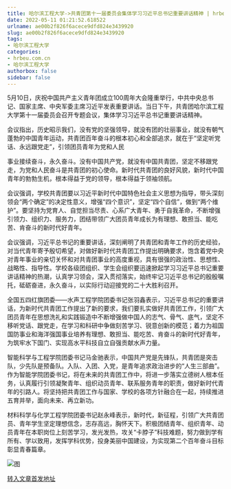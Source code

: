 ```yaml
---
title: 哈尔滨工程大学->共青团第十一届委员会集体学习习近平总书记重要讲话精神 | hrbeu.com.cn
date: 2022-05-11 01:21:52.618522
urlname: ae00b2f826f6acece9dfd824e3439920
slug: ae00b2f826f6acece9dfd824e3439920
tags: 
- 哈尔滨工程大学
categories:
- hrbeu.com.cn
- 哈尔滨工程大学
authorbox: false
sidebar: false
---
```

5月10日，庆祝中国共产主义青年团成立100周年大会隆重举行，中共中央总书记、国家主席、中央军委主席习近平发表重要讲话。当日下午，共青团哈尔滨工程大学第十一届委员会召开专题会议，集体学习习近平总书记重要讲话精神。

会议指出，历史昭示我们，没有党的坚强领导，就没有团的壮丽事业，就没有朝气蓬勃的中国青年运动，共青团百年奋斗的根本初心和全部追求，就在于“坚定听党话、永远跟党走”，引领团员青年为党和人民
<!--more-->
事业接续奋斗，永久奋斗。没有中国共产党，就没有中国共青团，坚定不移跟党走，为党和人民奋斗是共青团的初心使命。新时代共青团的良好风貌，新时代中国青年的勃勃生机，根本得益于党的领导，根本得益于领袖领航。

会议强调，学校共青团要以习近平新时代中国特色社会主义思想为指导，带头深刻领会“两个确定”的决定性意义，增强“四个意识”，坚定“四个自信”，做到“两个维护”。要坚持为党育人、自觉担当尽责、心系广大青年、勇于自我革命，不断增强引领力、组织力、服务力，团结带领广大团员青年成长为有理想、敢担当、能吃苦、肯奋斗的新时代好青年。

会议强调，习近平总书记的重要讲话，深刻阐明了共青团和青年工作的历史经验，对当代青年寄予殷切希望，对做好新时代共青团工作提出明确要求，饱含着党中央对青年事业的亲切关怀和对共青团事业的高度重视，具有很强的政治性、思想性、战略性、指导性。学校各级团组织、学生会组织要迅速掀起学习习近平总书记重要讲话精神的热潮，认真学习领会，深入贯彻落实，始终牢记习近平总书记的殷殷嘱托，砥砺奋进，永久奋斗，以实际行动迎接党的二十大胜利召开。

全国五四红旗团委——水声工程学院团委书记张羽鑫表示，习近平总书记的重要讲话，为新时代共青团工作提出了新的要求，我们要扎实做好共青团工作，引领广大团员青年在思想洗礼和实践锻造中不断增强做中国人的志气、骨气、底气，坚定不移听党话、跟党走，在学习和科研中争做刻苦学习、锐意创新的模范；着力为祖国国防事业和海洋强国事业培养有理想、敢担当、能吃苦、肯奋斗的新时代好青年，为筑牢水下国门、实现高水平科技自立自强贡献水声力量。

智能科学与工程学院团委书记马金驰表示，中国共产党是先锋队，共青团是突击队，少先队是预备队。入队、入团、入党，是青年追求政治进步的“人生三部曲”。作为智能学院团委书记，将在未来的共青团工作中，将进一步落实立德树人根本任务，认真履行引领凝聚青年、组织动员青年、联系服务青年的职责，做好新时代青年的引路人。将坚持把共青团工作与国家、学校的各项方针融合在一起，持续推进五育并举，面向未来、再立新功。

材料科学与化学工程学院团委书记赵永峰表示，新时代，新征程，引领广大共青团员、青年学生坚定理想信念，志存高远，胸怀天下。积极团结青年、组织青年、动员青年在本职岗位上刻苦学习，发光发热，攻关“卡脖子”科技难题，努力做到学有所有、学以致用，发挥学科优势，投身美丽中国建设，为实现第二个百年奋斗目标彰显青春篇章。

![图](http://gongxue.cn/__local/7/3E/AB/F840F774764C5EBC787EDFB2264_D7F9A5CE_2232D.jpg)

[转入文章首发地址](http://gongxue.cn/info/1141/70756.htm)